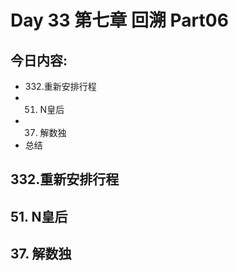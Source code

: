 # Day 33 第七章 回溯 Part06

## 今日内容:
* 332.重新安排行程 
* 51. N皇后 
* 37. 解数独 
* 总结 

## 332.重新安排行程 

## 51. N皇后 

## 37. 解数独 

